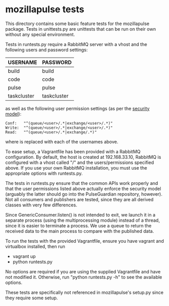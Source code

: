 mozillapulse tests
==================

This directory contains some basic feature tests for the mozillapulse package.
Tests in unittests.py are unittests that can be run on their own without
any special environment.

Tests in runtests.py require a RabbitMQ server with a vhost and the following
users and password settings:

USERNAME    |PASSWORD
------------|--------
build       | build
code        | code
pulse       | pulse
taskcluster | taskcluster

as well as the following user permission settings (as per the
[security model][]):

	Conf:	"^(queue/<user>/.*|exchange/<user>/.*)"
	Write: 	"^(queue/<user>/.*|exchange/<user>/.*)"
	Read: 	"^(queue/<user>/.*|exchange/.*)"

where <user> is replaced with each of the usernames above.

To ease setup, a Vagrantfile has been provided with a RabbitMQ configuration.
By default, the host is created at 192.168.33.10, RabbitMQ is configured
with a vhost called "/" and the users/permissions specified above.
If you use your own RabbitMQ installation, you must use the appropriate
options with runtests.py.

The tests in runtests.py ensure that the common APIs work properly and that
the user permissions listed above actually enforce the security model
(arguably the latter should go into the PulseGuardian repository, however).
Not all consumers and publishers are tested, since they are all derived
classes with very few differences.

Since GenericConsumer.listen() is not intended to exit, we launch it in a
separate process (using the multiprocessing module) instead of a thread, since
it is easier to terminate a process.  We use a queue to return the received
data to the main process to compare with the published data.

To run the tests with the provided Vagrantfile, ensure you have vagrant and
virtualbox installed, then run

* vagrant up
* python runtests.py

No options are required if you are using the supplied Vagrantfile and have not
modified it.  Otherwise, run "python runtests.py -h" to see the available
options.

These tests are specifically not referenced in mozillapulse's setup.py since
they require some setup.

[security model]: https://wiki.mozilla.org/Auto-tools/Projects/Pulse#Security_Model
